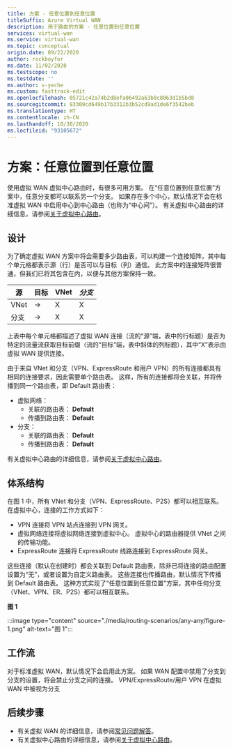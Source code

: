```yaml
---
title: 方案 - 任意位置到任意位置
titleSuffix: Azure Virtual WAN
description: 用于路由的方案 - 任意位置到任意位置
services: virtual-wan
ms.service: virtual-wan
ms.topic: conceptual
origin.date: 09/22/2020
author: rockboyfor
ms.date: 11/02/2020
ms.testscope: no
ms.testdate: ''
ms.author: v-yeche
ms.custom: fasttrack-edit
ms.openlocfilehash: 05721c42a74b2d8efa06492a63b8c8063d1b5bd8
ms.sourcegitcommit: 93309cd649b17b3312b3b52cd9ad1de6f3542beb
ms.translationtype: HT
ms.contentlocale: zh-CN
ms.lasthandoff: 10/30/2020
ms.locfileid: "93105672"
---
```

<!--Verified Successfully-->
# <a name="scenario-any-to-any"></a>方案：任意位置到任意位置

使用虚拟 WAN 虚拟中心路由时，有很多可用方案。 在“任意位置到任意位置”方案中，任意分支都可以联系另一个分支。 如果存在多个中心，默认情况下会在标准虚拟 WAN 中启用中心到中心路由（也称为“中心间”）。 有关虚拟中心路由的详细信息，请参阅[关于虚拟中心路由](about-virtual-hub-routing.md)。

## <a name="design"></a><a name="design"></a>设计

为了确定虚拟 WAN 方案中将会需要多少路由表，可以构建一个连接矩阵，其中每个单元格都表示源（行）是否可以与目标（列）通信。 此方案中的连接矩阵很普通，但我们已将其包含在内，以便与其他方案保持一致。

| 源 |   目标 |  VNet | *分支* |
| -------------- | -------- | ---------- | ---|
| VNet     | &#8594;|      X     |     X    |
| 分支   | &#8594;|    X     |     X    |

上表中每个单元格都描述了虚拟 WAN 连接（流的“源”端，表中的行标题）是否为特定的流量流获取目标前缀（流的“目标”端，表中斜体的列标题），其中“X”表示由虚拟 WAN 提供连接。

由于来自 VNet 和分支（VPN、ExpressRoute 和用户 VPN）的所有连接都具有相同的连接要求，因此需要单个路由表。 这样，所有的连接都将会关联，并将传播到同一个路由表，即 Default 路由表：

* 虚拟网络：
  * 关联的路由表： **Default**
  * 传播到路由表： **Default**
* 分支：
  * 关联的路由表： **Default**
  * 传播到路由表： **Default**

有关虚拟中心路由的详细信息，请参阅[关于虚拟中心路由](about-virtual-hub-routing.md)。

## <a name="architecture"></a><a name="architecture"></a>体系结构

在图 1 中，所有 VNet 和分支（VPN、ExpressRoute、P2S）都可以相互联系。 在虚拟中心，连接的工作方式如下：

* VPN 连接将 VPN 站点连接到 VPN 网关。
* 虚拟网络连接将虚拟网络连接到虚拟中心。 虚拟中心的路由器提供 VNet 之间的传输功能。
* ExpressRoute 连接将 ExpressRoute 线路连接到 ExpressRoute 网关。

这些连接（默认在创建时）都会关联到 Default 路由表，除非已将连接的路由配置设置为“无”，或者设置为自定义路由表。 这些连接也传播路由，默认情况下传播到 Default 路由表。 这种方式实现了“任意位置到任意位置”方案，其中任何分支（VNet、VPN、ER、P2S）都可以相互联系。

**图 1**

:::image type="content" source="./media/routing-scenarios/any-any/figure-1.png" alt-text="图 1":::

## <a name="workflow"></a><a name="workflow"></a>工作流

对于标准虚拟 WAN，默认情况下会启用此方案。 如果 WAN 配置中禁用了分支到分支的设置，将会禁止分支之间的连接。 VPN/ExpressRoute/用户 VPN 在虚拟 WAN 中被视为分支

## <a name="next-steps"></a>后续步骤

* 有关虚拟 WAN 的详细信息，请参阅[常见问题解答](virtual-wan-faq.md)。
* 有关虚拟中心路由的详细信息，请参阅[关于虚拟中心路由](about-virtual-hub-routing.md)。

<!-- Update_Description: update meta properties, wording update, update link -->